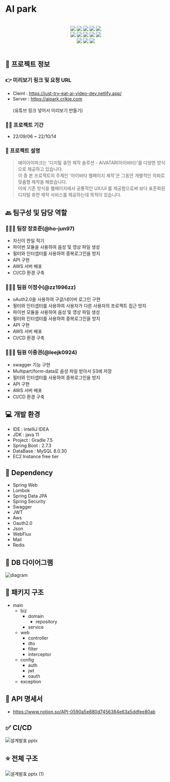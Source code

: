 # AI park

<br>
<div align="center">
    <img src="https://img.shields.io/badge/IntelliJ IDEA-000000?style=for-the-badge&logo=IntelliJ IDEA&logoColor=white"/>
    <img src="https://img.shields.io/badge/Spring-6DB33F?style=for-the-badge&logo=Spring&logoColor=white"/>
    <img src="https://img.shields.io/badge/spring boot-6DB33F?style=for-the-badge&logo=spring boot&logoColor=white"/>
    <img src="https://img.shields.io/badge/spring security-6DB33F?style=for-the-badge&logo=spring security&logoColor=white"/>
    <img src="https://img.shields.io/badge/Swagger-85EA2D?style=for-the-badge&logo=Swagger&logoColor=white"/>
</div>
<div align="center">
    <img src="https://img.shields.io/badge/MySQL-4479A1?style=for-the-badge&logo=MySQL&logoColor=white"/>
    <img src="https://img.shields.io/badge/react-61DAFB?style=for-the-badge&logo=react&logoColor=black"/>
    <img src="https://img.shields.io/badge/html-E34F26?style=for-the-badge&logo=html5&logoColor=white"/>
    <img src="https://img.shields.io/badge/css-1572B6?style=for-the-badge&logo=css3&logoColor=white"/>
    <img src="https://img.shields.io/badge/bootstrap-7952B3?style=for-the-badge&logo=bootstrap&logoColor=white"/>
</div>
<div align="center">
    <img src="https://img.shields.io/badge/github-181717?style=for-the-badge&logo=github&logoColor=white"/>
    <img src="https://img.shields.io/badge/aws-232F3E?style=for-the-badge&logo=aws&logoColor=white"/>
    <img src="https://img.shields.io/badge/Redis-DC382D?style=for-the-badge&logo=redis&logoColor=white"/>
</div> 

<br>



## 💁 프로젝트 정보

### 👉 미리보기 링크 및 요청 URL  
- Cleint : https://just-try-eat-ai-video-dev.netlify.app/
- Server : https://aipark.crjkje.com
<br><br>
(유튜브 링크 넣어서 미리보기 만들기)

### 🏋️‍♀️ 프로젝트 기간
- 22/09/06 ~ 22/10/14
### 💬 프로젝트 설명
> 에이아이파크는 '디지털 휴먼 제작 솔루션 - AiVATAR(아이바타)'를 다양한 방식으로 제공하고 있습니다.  
이 중 본 프로젝트의 주제인 '아이바타 웹페이지 제작'은 그동안 개별적인 의뢰로 맞춤형 제작을 해왔습니다.  
이에 기존 방식을 웹페이지에서 공통적인 UX/UI 를 제공함으로써 보다 표준화된 디지털 휴먼 제작 서비스를 제공하는데 목적이 있습니다.


## 🔙 팀구성 및 담당 역할
### 🧑🏻‍💻 팀장 장호준(@ho-jun97)
- 자신이 한일 적기
- 파이썬 모듈을 사용하여 음성 및 영상 파일 생성
- 필터와 인터셉터를 사용하여 중복로그인을 방지
- API 구현
- AWS 서버 배포
- CI/CD 환경 구축

### 🧑🏻‍💻 팀원 이정수(@zz1996zz)
- oAuth2.0을 사용하여 구글/네이버 로그인 구현
- 필터와 인터셉터를 사용하여 사용자가 다른 사용자의 프로젝트 접근 방지
- 파이썬 모듈을 사용하여 음성 및 영상 파일 생성
- 필터와 인터셉터를 사용하여 중복로그인을 방지
- API 구현
- AWS 서버 배포
- CI/CD 환경 구축

### 🧑🏻‍💻 팀원 이중권(@leejk0924)
- swagger 기능 구현
- Multipart/form-data로 음성 파일 받아서 S3에 저장
- 필터와 인터셉터를 사용하여 중복로그인을 방지
- API 구현
- AWS 서버 배포
- CI/CD 환경 구축

## 💻 개발 환경
- IDE : intelliJ IDEA
- JDK : java 11
- Project : Gradle 7.5
- Spring Boot : 2.7.3
- DataBase : MySQL 8.0.30
- EC2 Instance free tier

## 🌱 Dependency
- Spring Web
- Lombok
- Spring Data JPA
- Spring Security
- Swagger
- JWT
- Aws
- Oauth2.0
- Json
- WebFlux
- Mail
- Redis


## 💾 DB 다이어그램
![diagram](https://user-images.githubusercontent.com/53508659/194537038-457b4f9f-13da-461b-8fe6-ad0c24a31292.png)

## 🕋 패키지 구조 
- main
    - biz
        - domain
          - repository
        - service
    - web
        - controller
        - dto
        - filter
        - interceptor
    - config
        - auth
        - jwt
        - oauth
    - exception

## 📡 API 명세서
- https://www.notion.so/API-0590a5e880d7456384e63a5ddfee80ab

## ✅ CI/CD
![설계발표 pptx](https://user-images.githubusercontent.com/53508659/194539279-045f9f71-947e-4b65-b5d4-504f6b6f90d5.png)


## ⭐️ 전체 구조
![설계발표 pptx (1)](https://user-images.githubusercontent.com/53508659/194539292-fbab74a9-73f8-470c-8af0-12893b6f9fca.png)


